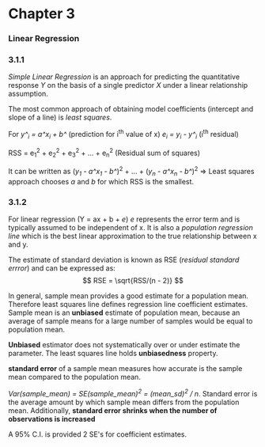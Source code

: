 # Chapter 3

### Linear Regression

### 3.1.1

*Simple Linear Regression* is an approach for predicting the quantitative response *Y* on the basis of a single predictor *X* under a linear relationship assumption.

The most common approach of obtaining model coefficients (intercept and slope of a line) is *least squares*.

For *y^<sub>i</sub> = a^x<sub>i</sub> + b^* (prediction for i<sup>th</sup> value of x) *e<sub>i</sub> = y<sub>i</sub> - y^<sub>i</sub>* (i<sup>th</sup> residual)

RSS = e<sub>1</sub><sup>2</sup> + e<sub>2</sub><sup>2</sup> + e<sub>3</sub><sup>2</sup> + ... + e<sub>n</sub><sup>2</sup> (Residual sum of squares)

It can be written as (*y<sub>1</sub> - a^x<sub>1</sub> - b^*)<sup>2</sup> + ... + (*y<sub>n</sub> - a^x<sub>n</sub> - b^*)<sup>2</sup> => Least squares approach chooses *a* and *b* for which RSS is the smallest.

### 3.1.2

For linear regression (Y = ax + b + *e*) *e* represents the error term and is typically assumed to be independent of x. It is also a *population regression line* which is the best linear approximation to the true relationship between x and y.

The estimate of standard deviation is known as RSE (*residual standard errror*) and can be expressed as:
$$
RSE = \sqrt{RSS/(n - 2)}
$$

In general, sample mean provides a good estimate for a population mean. Therefore least squares line defines regression line coefficient estimates. Sample mean is an **unbiased** estimate of population mean, because an average of sample means for a large number of samples would be equal to population mean.

**Unbiased** estimator does not systematically over or under estimate the parameter. The least squares line holds **unbiasedness** property.

**standard error** of a sample mean measures how accurate is the sample mean compared to the population mean.

*Var(sample\_mean) = SE(sample\_mean)<sup>2</sup> = (mean\_sd)<sup>2</sup> / n*.
 Standard error is the average amount by which sample mean differs from the population mean. Additionally, **standard error shrinks when the number of observations is increased**
 
A 95% C.I. is provided 2 SE's for coefficient estimates. 
 
 
 
 